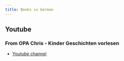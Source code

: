 ```yaml
---
title: Books in German
---
```


## Youtube

### From OPA Chris - Kinder Geschichten vorlesen

* [Youtube channel](https://www.youtube.com/watch?v=owbvsZ7zPP8)
